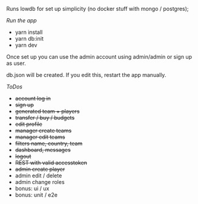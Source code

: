 Runs lowdb for set up simplicity (no docker stuff with mongo / postgres);
 
*Run the app*
- yarn install
- yarn db:init
- yarn dev

Once set up you can use the admin account using admin/admin or sign up as user. 

db.json will be created. If you edit this, restart the app manually.

*ToDos*
- ~~account log in~~
- ~~sign up~~
- ~~generated team + players~~
- ~~transfer / buy / budgets~~
- ~~edit profile~~
- ~~manager create teams~~
- ~~manager edit teams~~
- ~~filters name, country, team~~
- ~~dashboard, messages~~
- ~~logout~~
- ~~REST with valid accesstoken~~
- ~~admin create player~~
- admin edit / delete
- admin change roles
- bonus: ui / ux
- bonus: unit / e2e